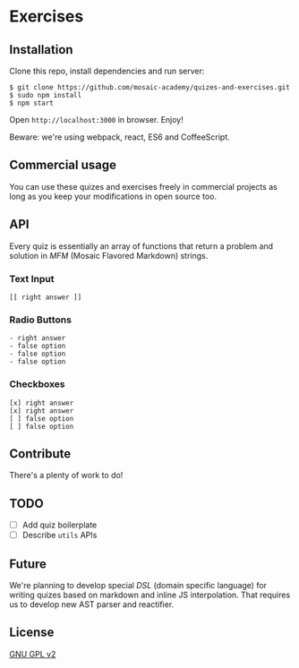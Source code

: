 # Exercises

## Installation

Clone this repo, install dependencies and run server:

    $ git clone https://github.com/mosaic-academy/quizes-and-exercises.git
    $ sudo npm install
    $ npm start

Open `http://localhost:3000` in browser. Enjoy!

Beware: we're using webpack, react, ES6 and CoffeeScript.

## Commercial usage
You can use these quizes and exercises freely in commercial projects as long as you keep your modifications in open source too.

## API
Every quiz is essentially an array of functions that return a problem and solution in _MFM_ (Mosaic Flavored Markdown) strings.

### Text Input

    [[ right answer ]]

### Radio Buttons

    - right answer
    - false option
    - false option
    - false option

### Checkboxes

    [x] right answer
    [x] right answer
    [ ] false option
    [ ] false option

## Contribute
There's a plenty of work to do!

## TODO
- [ ] Add quiz boilerplate
- [ ] Describe `utils` APIs

## Future
We're planning to develop special _DSL_ (domain specific language) for writing quizes based on markdown and inline JS interpolation. That requires us to develop new AST parser and reactifier.

## License
[GNU GPL v2](https://github.com/mosaic-academy/quizes-and-exercises/blob/master/LICENSE)